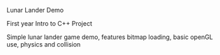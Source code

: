 Lunar Lander Demo

First year Intro to C++ Project

Simple lunar lander game demo, features bitmap loading, basic openGL use, physics and collision
